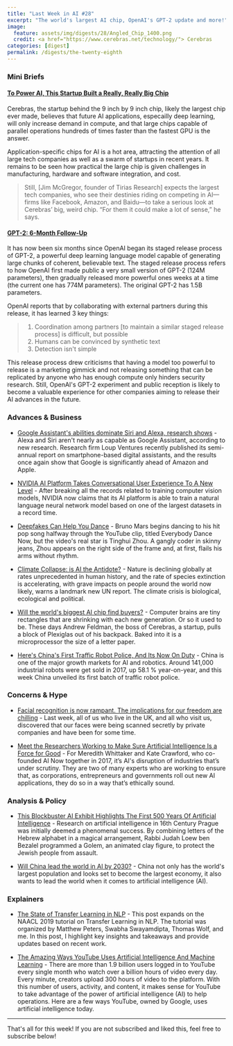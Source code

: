 ```yaml
---
title: "Last Week in AI #28"
excerpt: "The world's largest AI chip, OpenAI's GPT-2 update and more!"
image: 
  feature: assets/img/digests/28/Angled_Chip_1400.png
  credit: <a href="https://www.cerebras.net/technology/"> Cerebras
categories: [digest]
permalink: /digests/the-twenty-eighth
---
```


### Mini Briefs

#### [To Power AI, This Startup Built a Really, Really Big Chip](https://www.wired.com/story/power-ai-startup-built-really-big-chip/)

Cerebras, the startup behind the 9 inch by 9 inch chip, likely the largest chip ever made, believes that future AI applications, especailly deep learning, will only increase demand in compute, and that large chips capable of parallel operations hundreds of times faster than the fastest GPU is the answer.

Application-specific chips for AI is a hot area, attracting the attention of all large tech companies as well as a swarm of startups in recent years.
It remains to be seen how practical the large chip is given challenges in manufacturing, hardware and software integration, and cost.

>Still, [Jim McGregor, founder of Tirias Research] expects the largest tech companies, who see their destinies riding on competing in AI—firms like Facebook, Amazon, and Baidu—to take a serious look at Cerebras’ big, weird chip. “For them it could make a lot of sense,” he says.

#### [GPT-2: 6-Month Follow-Up](https://openai.com/blog/gpt-2-6-month-follow-up/)

It has now been six months since OpenAI began its staged release process of GPT-2, a powerful deep learning language model capable of generating large chunks of coherent, believable text.
The staged release process refers to how OpenAI first made public a very small version of GPT-2 (124M parameters), then gradually released more powerful ones weeks at a time (the current one has 774M parameters).
The original GPT-2 has 1.5B parameters.

OpenAI reports that by collaborating with external partners during this release, it has learned 3 key things:

>1. Coordination among partners [to maintain a similar staged release process] is difficult, but possible
>2. Humans can be convinced by synthetic text
>3. Detection isn't simple

This release process drew criticisms that having a model too powerful to release is a marketing gimmick and not releasing something that can be replicated by anyone who has enough compute only hinders security research.
Still, OpenAI's GPT-2 experiment and public reception is likely to become a valuable experience for other companies aiming to release their AI advances in the future.

### Advances & Business

* [Google Assistant's abilities dominate Siri and Alexa, research shows](https://mashable.com/article/google-assistant-dominates-siri-alexa-research/) - Alexa and Siri aren't nearly as capable as Google Assistant, according to new research. Research firm Loup Ventures recently published its semi-annual report on smartphone-based digital assistants, and the results once again show that Google is significantly ahead of Amazon and Apple.

* [NVIDIA AI Platform Takes Conversational User Experience To A New Level](https://www.forbes.com/sites/janakirammsv/2019/08/18/nvidia-ai-platform-takes-conversational-user-experience-to-a-new-level/) - After breaking all the records related to training computer vision models, NVIDIA now claims that its AI platform is able to train a natural language neural network model based on one of the largest datasets in a record time.

* [Deepfakes Can Help You Dance](https://www.bloomberg.com/news/articles/2019-08-19/deepfakes-can-help-you-dance) - Bruno Mars begins dancing to his hit pop song halfway through the YouTube clip, titled Everybody Dance Now, but the video's real star is Tinghui Zhou. A gangly coder in skinny jeans, Zhou appears on the right side of the frame and, at first, flails his arms without rhythm.

* [Climate Collapse: is AI the Antidote?](https://www.forbes.com/sites/tomvanderark/2019/08/19/climate-collapse-is-ai-the-antidote/) - Nature is declining globally at rates unprecedented in human history, and the rate of species extinction is accelerating, with grave impacts on people around the world now likely, warns a landmark new UN report. The climate crisis is biological, ecological and political.

* [Will the world's biggest AI chip find buyers?](https://www.economist.com/business/2019/08/19/will-the-worlds-biggest-ai-chip-find-buyers) - Computer brains are tiny rectangles that are shrinking with each new generation. Or so it used to be. These days Andrew Feldman, the boss of Cerebras, a startup, pulls a block of Plexiglas out of his backpack. Baked into it is a microprocessor the size of a letter paper.

* [Here's China's First Traffic Robot Police, And Its Now On Duty](https://techgrabyte.com/chinas-first-traffic-robot-police/) - China is one of the major growth markets for AI and robotics. Around 141,000 industrial robots were get sold in 2017, up 58.1 % year-on-year, and this week China unveiled its first batch of traffic robot police.

### Concerns & Hype

* [Facial recognition is now rampant. The implications for our freedom are chilling](https://www.theguardian.com/commentisfree/2019/aug/18/facial-recognition-is-now-rampant-implications-for-our-freedom-are-chilling) - Last week, all of us who live in the UK, and all who visit us, discovered that our faces were being scanned secretly by private companies and have been for some time.

* [Meet the Researchers Working to Make Sure Artificial Intelligence Is a Force for Good](https://time.com/5659788/ai-good/) - For Meredith Whittaker and Kate Crawford, who co-founded AI Now together in 2017, it’s AI's disruption of industries that’s under scrutiny. They are two of many experts who are working to ensure that, as corporations, entrepreneurs and governments roll out new AI applications, they do so in a way that’s ethically sound.

### Analysis & Policy

* [This Blockbuster AI Exhibit Highlights The First 500 Years Of Artificial Intelligence](https://www.forbes.com/sites/jonathonkeats/2019/08/19/ai-barbican/) - Research on artificial intelligence in 16th Century Prague was initially deemed a phenomenal success. By combining letters of the Hebrew alphabet in a magical arrangement, Rabbi Judah Loew ben Bezalel programmed a Golem, an animated clay figure, to protect the Jewish people from assault.

* [Will China lead the world in AI by 2030?](https://www.nature.com/articles/d41586-019-02360-7) - China not only has the world's largest population and looks set to become the largest economy, it also wants to lead the world when it comes to artificial intelligence (AI).

### Explainers

* [The State of Transfer Learning in NLP](http://ruder.io/state-of-transfer-learning-in-nlp/) - This post expands on the NAACL 2019 tutorial on Transfer Learning in NLP. The tutorial was organized by Matthew Peters, Swabha Swayamdipta, Thomas Wolf, and me. In this post, I highlight key insights and takeaways and provide updates based on recent work.

* [The Amazing Ways YouTube Uses Artificial Intelligence And Machine Learning](https://www.forbes.com/sites/bernardmarr/2019/08/23/the-amazing-ways-youtube-uses-artificial-intelligence-and-machine-learning/) - There are more than 1.9 billion users logged in to YouTube every single month who watch over a billion hours of video every day. Every minute, creators upload 300 hours of video to the platform. With this number of users, activity, and content, it makes sense for YouTube to take advantage of the power of artificial intelligence (AI) to help operations. Here are a few ways YouTube, owned by Google, uses artificial intelligence today. 

<hr>

That's all for this week! If you are not subscribed and liked this, feel free to subscribe below!